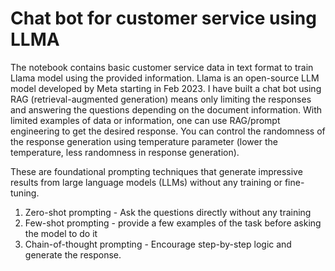 # Chat bot for customer service using LLMA 

The notebook contains basic customer service data in text format to train Llama model using the provided information. Llama is an open-source LLM model developed by Meta starting in Feb 2023. I have built a chat bot using RAG (retrieval-augmented generation) means only limiting the responses and answering the questions depending on the document information. With limited examples of data or information, one can use RAG/prompt engineering to get the desired response. You can control the randomness of the response generation using temperature parameter (lower the temperature, less randomness in response generation).

These are foundational prompting techniques that generate impressive results from large language models (LLMs) without any training or fine-tuning.
1. Zero-shot prompting - Ask the questions directly without any training
2. Few-shot prompting - provide a few examples of the task before asking the model to do it
3. Chain-of-thought prompting - Encourage step-by-step logic and generate the response.
